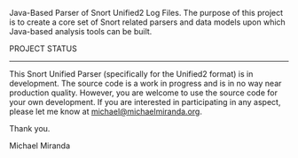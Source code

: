 Java-Based Parser of Snort Unified2 Log Files.  The purpose of this project is to create a core set of Snort related parsers and data models upon which Java-based analysis tools can be built.

PROJECT STATUS

---

This Snort Unified Parser (specifically for the Unified2 format) is in development.  The source code is a work in progress and is in no way near production quality.  However, you are welcome to use the source code for your own development.  If you are interested in participating in any aspect, please let me know at michael@michaelmiranda.org.

Thank you.

Michael Miranda
